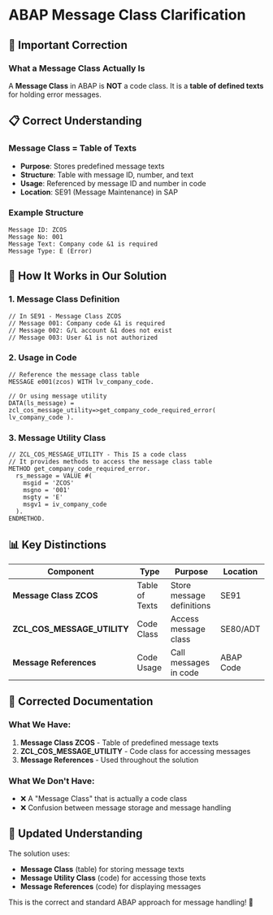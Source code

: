 # ABAP Message Class Clarification

## 🎯 **Important Correction**

### **What a Message Class Actually Is**

A **Message Class** in ABAP is **NOT** a code class. It is a **table of defined texts** for holding error messages.

## 📋 **Correct Understanding**

### **Message Class = Table of Texts**
- **Purpose**: Stores predefined message texts
- **Structure**: Table with message ID, number, and text
- **Usage**: Referenced by message ID and number in code
- **Location**: SE91 (Message Maintenance) in SAP

### **Example Structure**
```
Message ID: ZCOS
Message No: 001
Message Text: Company code &1 is required
Message Type: E (Error)
```

## 🔧 **How It Works in Our Solution**

### **1. Message Class Definition**
```abap
// In SE91 - Message Class ZCOS
// Message 001: Company code &1 is required
// Message 002: G/L account &1 does not exist
// Message 003: User &1 is not authorized
```

### **2. Usage in Code**
```abap
// Reference the message class table
MESSAGE e001(zcos) WITH lv_company_code.

// Or using message utility
DATA(ls_message) = zcl_cos_message_utility=>get_company_code_required_error( lv_company_code ).
```

### **3. Message Utility Class**
```abap
// ZCL_COS_MESSAGE_UTILITY - This IS a code class
// It provides methods to access the message class table
METHOD get_company_code_required_error.
  rs_message = VALUE #(
    msgid = 'ZCOS'
    msgno = '001'
    msgty = 'E'
    msgv1 = iv_company_code
  ).
ENDMETHOD.
```

## 📊 **Key Distinctions**

| **Component** | **Type** | **Purpose** | **Location** |
|---------------|----------|-------------|--------------|
| **Message Class ZCOS** | Table of Texts | Store message definitions | SE91 |
| **ZCL_COS_MESSAGE_UTILITY** | Code Class | Access message class | SE80/ADT |
| **Message References** | Code Usage | Call messages in code | ABAP Code |

## 🎯 **Corrected Documentation**

### **What We Have:**
1. **Message Class ZCOS** - Table of predefined message texts
2. **ZCL_COS_MESSAGE_UTILITY** - Code class for accessing messages
3. **Message References** - Used throughout the solution

### **What We Don't Have:**
- ❌ A "Message Class" that is actually a code class
- ❌ Confusion between message storage and message handling

## 📝 **Updated Understanding**

The solution uses:
- **Message Class** (table) for storing message texts
- **Message Utility Class** (code) for accessing those texts
- **Message References** (code) for displaying messages

This is the correct and standard ABAP approach for message handling! 🎉
